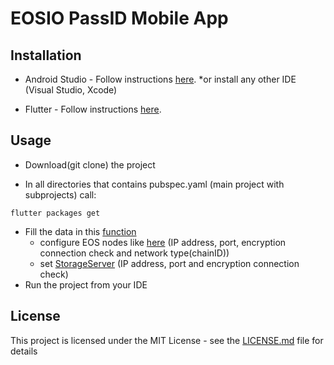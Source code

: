 # EOSIO PassID Mobile App

## Installation

* Android Studio - Follow instructions [here](https://developer.android.com/studio).  *or install any other IDE (Visual Studio, Xcode)

* Flutter - Follow instructions [here](https://flutter.dev/docs/get-started/install).

## Usage

* Download(git clone) the project

* In all directories that contains pubspec.yaml (main project with subprojects) call:
```
flutter packages get
```

* Fill the data in this [function](/lib/main.dart#L31)
  - configure EOS nodes like [here](/lib/main.dart#L47-L48) (IP address, port, encryption connection check and network type(chainID))
  - set [StorageServer](/lib/main.dart#L56-L57) (IP address, port and encryption connection check)
* Run the project from your IDE

## License

This project is licensed under the MIT License - see the [LICENSE.md](LICENSE.md) file for details
